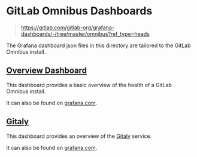 # GitLab Omnibus Dashboards
>
> <https://gitlab.com/gitlab-org/grafana-dashboards/-/tree/master/omnibus?ref_type=heads>

The Grafana dashboard json files in this directory are tailored to the GitLab Omnibus install.

## [Overview Dashboard](overview.json)

This dashboard provides a basic overview of the health of a GitLab Omnibus install.

It can also be found on [grafana.com](https://grafana.com/dashboards/5774).

## [Gitaly](gitaly.json)

This dashboard provides an overview of the [Gitaly](https://docs.gitlab.com/ee/administration/gitaly/) service.

It can also be found on [grafana.com](https://grafana.com/dashboards/9123).
